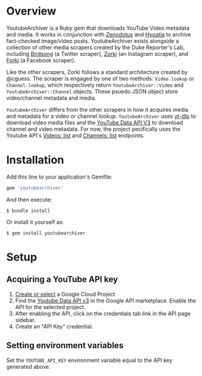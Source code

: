 # Overview

YoutubeArchiver is a Ruby gem that downloads YouTube Video metadata and media. It works in conjunction with [Zenodotus](https://github.com/TechAndCheck/zenodotus) and [Hypatia](https://github.com/TechAndCheck/hypatia) to archive fact-checked image/video posts. YoutubeArchiver exists alongside a collection of other media scrapers created by the Duke Reporter's Lab, including [Birdsong](https://github.com/cguess/birdsong/) (a Twitter scraper), [Zorki](https://github.com/cguess/zorki) (an Instagram scraper), and [Forki](https://github.com/TechAndCheck/forki) (a Facebook scraper). 

Like the other scrapers, Zorki follows a standard architecture created by @cguess. The scraper is engaged by one of two methods: `Video.lookup` or `Channel.lookup`, which respectively return `YoutubeArchiver::Video` and `YoutubeArchiver::Channel` objects. These psuedo JSON object store video/channel metadata and media. 

`YoutubeArchiver` differs from the other scrapers in how it acquires  media and metadata for a video or channel lookup. `YoutubeArchiver` uses [yt-dlp](https://github.com/yt-dlp/yt-dlp) to download video media files and the [YouTube Data API V3](https://developers.google.com/youtube/v3) to download channel and video metadata. For now, the project pecifically uses the Youtube API's [Videos: list](https://developers.google.com/youtube/v3/docs/videos/list) and [Channels: list](https://developers.google.com/youtube/v3/docs/channels/list) endpoints. 

# Installation

Add this line to your application's Gemfile:

```ruby
gem 'youtubearchiver'
```

And then execute:

    $ bundle install

Or install it yourself as:

    $ gem install youtubearchiver


# Setup

## Acquiring a YouTube API key

1. [Create or select](https://console.cloud.google.com/projectselector2/home/dashboard?authuser=0&supportedpurview=project&pli=1) a Google Cloud Project  
2. Find the [Youtube Data API v3](https://console.cloud.google.com/apis/api/youtube.googleapis.com/metrics?project=multi-scrobble-yt&authuser=0&supportedpurview=project) in the Google API marketplace. Enable the API for the selected project. 
3. After enabling the API, click on the credentials tab link in the API page sidebar. 
4. Create an "API Key" credential. 

## Setting environment variables
Set the `YOUTUBE_API_KEY` environment variable equal to the API key generated above. 

